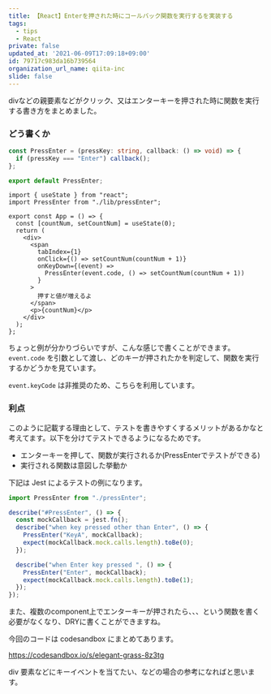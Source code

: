 ```yaml
---
title: 【React】Enterを押された時にコールバック関数を実行するを実装する
tags:
  - tips
  - React
private: false
updated_at: '2021-06-09T17:09:18+09:00'
id: 79717c983da16b739564
organization_url_name: qiita-inc
slide: false
---
```

divなどの親要素などがクリック、又はエンターキーを押された時に関数を実行する書き方をまとめました。

### どう書くか

```ts:lib/pressEnter.ts
const PressEnter = (pressKey: string, callback: () => void) => {
  if (pressKey === "Enter") callback();
};

export default PressEnter;
```

```tsx:App.tsx
import { useState } from "react";
import PressEnter from "./lib/pressEnter";

export const App = () => {
  const [countNum, setCountNum] = useState(0);
  return (
    <div>
      <span
        tabIndex={1}
        onClick={() => setCountNum(countNum + 1)}
        onKeyDown={(event) =>
          PressEnter(event.code, () => setCountNum(countNum + 1))
        }
      >
        押すと値が増えるよ
      </span>
      <p>{countNum}</p>
    </div>
  );
};
```

ちょっと例が分かりづらいですが、こんな感じで書くことができます。
`event.code` を引数として渡し、どのキーが押されたかを判定して、関数を実行するかどうかを見ています。

`event.keyCode` は非推奨のため、こちらを利用しています。

### 利点

このように記載する理由として、テストを書きやすくするメリットがあるかなと考えてます。以下を分けてテストできるようになるためです。

- エンターキーを押して、関数が実行されるか(PressEnterでテストができる)
- 実行される関数は意図した挙動か

下記は Jest によるテストの例になります。

```ts:lib/pressEnter.test.ts
import PressEnter from "./pressEnter";

describe("#PressEnter", () => {
  const mockCallback = jest.fn();
  describe("when key pressed other than Enter", () => {
    PressEnter("KeyA", mockCallback);
    expect(mockCallback.mock.calls.length).toBe(0);
  });

  describe("when Enter key pressed ", () => {
    PressEnter("Enter", mockCallback);
    expect(mockCallback.mock.calls.length).toBe(1);
  });
});
```

また、複数のcomponent上でエンターキーが押されたら、、、という関数を書く必要がなくなり、DRYに書くことができますね。

今回のコードは codesandbox にまとめてあります。

https://codesandbox.io/s/elegant-grass-8z3tg

div 要素などにキーイベントを当てたい、などの場合の参考になればと思います。
